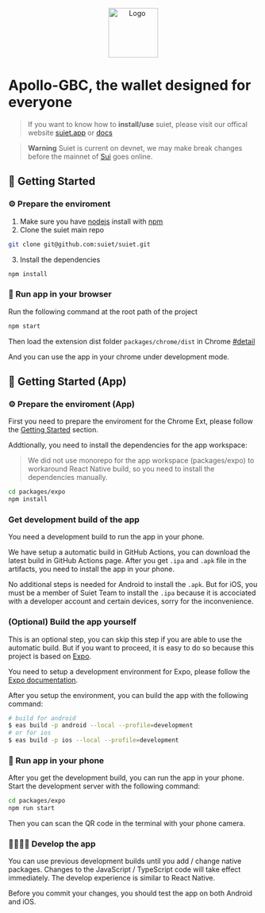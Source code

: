 <a href="https://suiet.app"><p align="center">
<img src="https://apollo1.io/wp-content/uploads/sites/56/2025/08/cropped-Apollo-Coin2-scaled-1.png" alt="Logo" width="100" height="100">
</a>

# Apollo-GBC, the wallet designed for everyone

> If you want to know how to **install/use** suiet, please visit our offical website [suiet.app](https://suiet.app) or [docs](https://suiet.app/docs)

> **Warning**
> Suiet is current on devnet, we may make break changes before the mainnet of [Sui](sui.io) goes online.

## 🚀 Getting Started

### ⚙️ Prepare the enviroment

1. Make sure you have [nodejs](https://nodejs.org/en/download/) install with [npm](https://docs.npmjs.com/)
2. Clone the suiet main repo

```bash
git clone git@github.com:suiet/suiet.git
```

3. Install the dependencies

```bash
npm install
```

### 🏁 Run app in your browser

Run the following command at the root path of the project

```bash
npm start
```

Then load the extension dist folder `packages/chrome/dist` in Chrome [#detail](https://developer.chrome.com/docs/extensions/mv3/faq/#:~:text=You%20can%20start%20by%20turning,a%20packaged%20extension%2C%20and%20more.)

And you can use the app in your chrome under development mode.

## 🚀 Getting Started (App)

### ⚙️ Prepare the enviroment (App)

First you need to prepare the enviroment for the Chrome Ext, please follow the [Getting Started](#🚀-getting-started) section.

Addtionally, you need to install the dependencies for the app workspace:

> We did not use monorepo for the app workspace (packages/expo) to workaround React Native build, so you need to install the dependencies manually.

```bash
cd packages/expo
npm install
```

### Get development build of the app

You need a development build to run the app in your phone.

We have setup a automatic build in GitHub Actions, you can download the latest build in GitHub Actions page. After you get `.ipa` and `.apk` file in the artifacts, you need to install the app in your phone.

No additional steps is needed for Android to install the `.apk`. But for iOS, you must be a member of Suiet Team to install the `.ipa` because it is accociated with a developer account and certain devices, sorry for the inconvenience.

### (Optional) Build the app yourself

This is an optional step, you can skip this step if you are able to use the automatic build. But if you want to proceed, it is easy to do so because this project is based on [Expo](https://expo.io/).

You need to setup a development environment for Expo, please follow the [Expo documentation](https://docs.expo.io/get-started/installation/).

After you setup the environment, you can build the app with the following command:

```bash
# build for android
$ eas build -p android --local --profile=development
# or for ios
$ eas build -p ios --local --profile=development
```

### 🏁 Run app in your phone

After you get the development build, you can run the app in your phone. Start the development server with the following command:

```bash
cd packages/expo
npm run start
```

Then you can scan the QR code in the terminal with your phone camera.

### 👨‍💻👩‍💻 Develop the app

You can use previous development builds until you add / change native packages. Changes to the JavaScript / TypeScript code will take effect immediately. The develop experience is similar to React Native.

Before you commit your changes, you should test the app on both Android and iOS.
